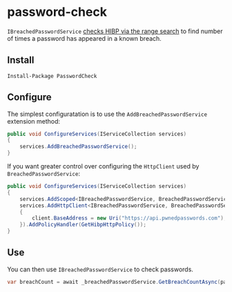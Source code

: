 # password-check

`IBreachedPasswordService` [checks HIBP via the range search](https://haveibeenpwned.com/API/v3#SearchingPwnedPasswordsByRange) to find number of times a password has appeared in a known breach.

## Install 

```
Install-Package PasswordCheck
```

## Configure

The simplest configuratation is to use the `AddBreachedPasswordService` extension method:

```cs
public void ConfigureServices(IServiceCollection services)
{
    services.AddBreachedPasswordService();
}
```

If you want greater control over configuring the `HttpClient` used by `BreachedPasswordService`:

```cs
public void ConfigureServices(IServiceCollection services)
{
    services.AddScoped<IBreachedPasswordService, BreachedPasswordService>();
    services.AddHttpClient<IBreachedPasswordService, BreachedPasswordService>(client =>
    {
        client.BaseAddress = new Uri("https://api.pwnedpasswords.com");
    }).AddPolicyHandler(GetHibpHttpPolicy());
}
```

## Use

You can then use `IBreachedPasswordService` to check passwords.

```cs
var breachCount = await _breachedPasswordService.GetBreachCountAsync(password);
```
